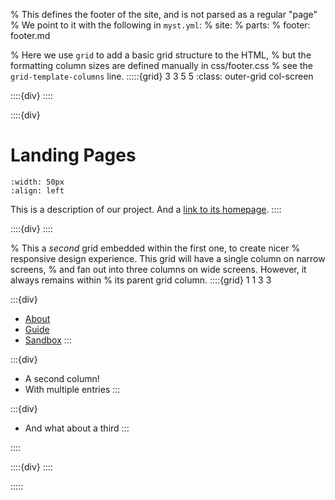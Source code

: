 % This defines the footer of the site, and is not parsed as a regular "page"
% We point to it with the following in `myst.yml`:
% site:
%   parts:
%     footer: footer.md

% Here we use `grid` to add a basic grid structure to the HTML,
% but the formatting column sizes are defined manually in css/footer.css
% see the `grid-template-columns` line.
:::::{grid} 3 3 5 5
:class: outer-grid col-screen

<!-- Left spacer -->
::::{div}
::::

<!-- Project description -->
::::{div}

# Landing Pages

```{image} https://jupyterbook.org/en/stable/_images/logo-square.svg
:width: 50px
:align: left
```

This is a description of our project. And a [link to its homepage](https://github.com/jupyter-book/example-landing-pages).
::::

<!-- Spacer between project description and links columns -->
::::{div}
::::

<!-- Link columns -->
% This a *second* grid embedded within the first one, to create nicer
% responsive design experience. This grid will have a single column on narrow screens,
% and fan out into three columns on wide screens. However, it always remains within
% its parent grid column.
::::{grid} 1 1 3 3

:::{div}

- [About](https://mystmd.org/overview/ecosystem)
- [Guide](https://mystmd.org/guide)
- [Sandbox](https://mystmd.org/sandbox)
:::

:::{div}

- A second column!
- With multiple entries
:::

:::{div}

- And what about a third
:::

::::

<!-- Right-most spacer -->
::::{div}
::::

:::::